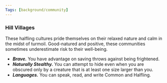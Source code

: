 ```yaml
---
Tags: [background/community]
---
```

### Hill Villages
These halfling cultures pride themselves on their relaxed nature and calm in the midst of turmoil. Good-natured and positive, these communities sometimes underestimate risk to their well-being.
- ***Brave.*** You have advantage on saving throws against being frightened.
- ***Naturally Stealthy.*** You can attempt to hide even when you are obscured only by a creature that is at least one size larger than you.
- ***Languages.*** You can speak, read, and write Common and Halfling.